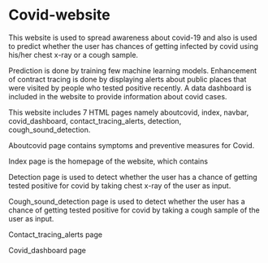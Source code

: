 # Covid-website

This website is used to spread awareness about covid-19 and also is used to predict whether the user has chances of getting infected by covid using his/her chest x-ray or a cough sample. 

Prediction is done by training few machine learning models. 
Enhancement of contract tracing is done by displaying alerts about public places that were visited by people who tested positive recently.
A data dashboard is included in the website to provide information about covid cases.

This website includes 7 HTML pages namely aboutcovid, index, navbar, covid_dashboard, contact_tracing_alerts, detection, cough_sound_detection.

Aboutcovid page contains symptoms and preventive measures for Covid.

Index page is the homepage of the website, which contains

Detection page is used to detect whether the user has a chance of getting tested positive for covid by taking chest x-ray of the user as input.

Cough_sound_detection page is used to detect whether the user has a chance of getting tested positive for covid by taking a cough sample of the user as input.

Contact_tracing_alerts page 

Covid_dashboard page 
 
